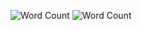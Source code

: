 ![Word Count](https://img.shields.io/badge/Anzahl%20Wörter-20-blue.svg)
![Word Count](https://img.shields.io/badge/Tabellen/Abbildungen-0-orange.svg)
